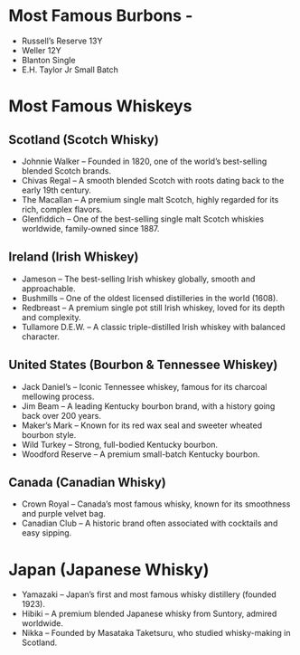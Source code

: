# Most Famous Burbons - 
- Russell’s Reserve 13Y
- Weller 12Y
- Blanton Single
- E.H. Taylor Jr Small Batch

# Most Famous Whiskeys

## Scotland (Scotch Whisky)
- Johnnie Walker – Founded in 1820, one of the world’s best-selling blended Scotch brands.
- Chivas Regal – A smooth blended Scotch with roots dating back to the early 19th century.
- The Macallan – A premium single malt Scotch, highly regarded for its rich, complex flavors.
- Glenfiddich – One of the best-selling single malt Scotch whiskies worldwide, family-owned since 1887.

## Ireland (Irish Whiskey)
- Jameson – The best-selling Irish whiskey globally, smooth and approachable.
- Bushmills – One of the oldest licensed distilleries in the world (1608).
- Redbreast – A premium single pot still Irish whiskey, loved for its depth and complexity.
- Tullamore D.E.W. – A classic triple-distilled Irish whiskey with balanced character.

## United States (Bourbon & Tennessee Whiskey)
- Jack Daniel’s – Iconic Tennessee whiskey, famous for its charcoal mellowing process.
- Jim Beam – A leading Kentucky bourbon brand, with a history going back over 200 years.
- Maker’s Mark – Known for its red wax seal and sweeter wheated bourbon style.
- Wild Turkey – Strong, full-bodied Kentucky bourbon.
- Woodford Reserve – A premium small-batch Kentucky bourbon.

## Canada (Canadian Whisky)
- Crown Royal – Canada’s most famous whisky, known for its smoothness and purple velvet bag.
- Canadian Club – A historic brand often associated with cocktails and easy sipping.

# Japan (Japanese Whisky)
- Yamazaki – Japan’s first and most famous whisky distillery (founded 1923).
- Hibiki – A premium blended Japanese whisky from Suntory, admired worldwide.
- Nikka – Founded by Masataka Taketsuru, who studied whisky-making in Scotland.